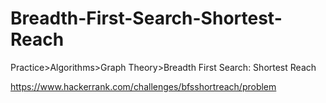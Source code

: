 # Breadth-First-Search-Shortest-Reach

Practice>Algorithms>Graph Theory>Breadth First Search: Shortest Reach

https://www.hackerrank.com/challenges/bfsshortreach/problem
